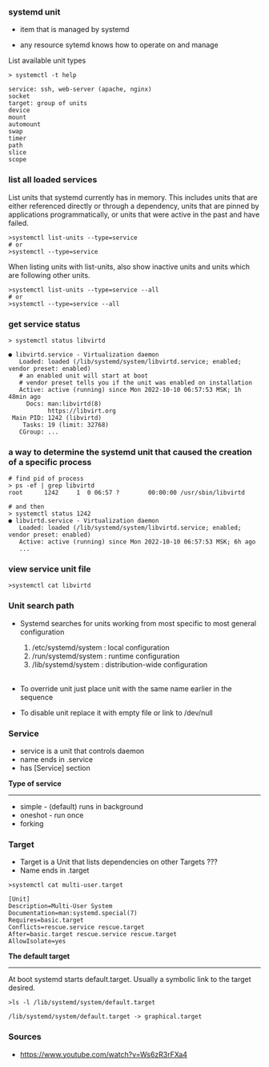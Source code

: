 
### systemd unit

* item that is managed by systemd

* any resource sytemd knows how to operate on and manage

List available unit types

```
> systemctl -t help

service: ssh, web-server (apache, nginx)
socket
target: group of units
device
mount
automount
swap
timer
path
slice
scope
```

### list all loaded services

List units that systemd currently has in memory. This includes units that are either referenced directly or through a dependency, units that are pinned by applications programmatically, or units that were active in the past and have failed.

```
>systemctl list-units --type=service
# or
>systemctl --type=service
```

When listing units with list-units, also show inactive units and units which are following other units.

```
>systemctl list-units --type=service --all
# or
>systemctl --type=service --all
```

### get service status
```
> systemctl status libvirtd

● libvirtd.service - Virtualization daemon
   Loaded: loaded (/lib/systemd/system/libvirtd.service; enabled; vendor preset: enabled)
   # an enabled unit will start at boot
   # vendor preset tells you if the unit was enabled on installation
   Active: active (running) since Mon 2022-10-10 06:57:53 MSK; 1h 48min ago
     Docs: man:libvirtd(8)
           https://libvirt.org
 Main PID: 1242 (libvirtd)
    Tasks: 19 (limit: 32768)
   CGroup: ...
```

### a way to determine the systemd unit that caused the creation of a specific process

```
# find pid of process
> ps -ef | grep libvirtd
root      1242     1  0 06:57 ?        00:00:00 /usr/sbin/libvirtd

# and then
> systemctl status 1242
● libvirtd.service - Virtualization daemon
   Loaded: loaded (/lib/systemd/system/libvirtd.service; enabled; vendor preset: enabled)
   Active: active (running) since Mon 2022-10-10 06:57:53 MSK; 6h ago
   ...
```

### view service unit file

```
>systemctl cat libvirtd
```

### Unit search path

* Systemd searches for units working from most specific to most general configuration
  1. /etc/systemd/system : local configuration
  2. /run/systemd/system : runtime configuration
  3. /lib/systemd/system : distribution-wide configuration
<br/><br/>
* To override unit just place unit with the same name earlier in the sequence

* To disable unit replace it with empty file or link to /dev/null

### Service

* service is a unit that controls daemon
* name ends in .service
* has [Service] section

**Type of service**
___________________
* simple - (default) runs in background
* oneshot - run once
* forking

### Target

* Target is a Unit that lists dependencies on other Targets ???
* Name ends in .target

```
>systemctl cat multi-user.target

[Unit]
Description=Multi-User System
Documentation=man:systemd.special(7)
Requires=basic.target
Conflicts=rescue.service rescue.target
After=basic.target rescue.service rescue.target
AllowIsolate=yes
```

**The default target**
______________________

At boot systemd starts default.target. Usually a symbolic link to the target desired. 

```
>ls -l /lib/systemd/system/default.target

/lib/systemd/system/default.target -> graphical.target
```

### Sources

* https://www.youtube.com/watch?v=Ws6zR3rFXa4
